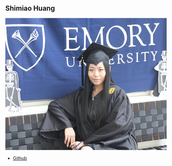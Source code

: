 Shimiao Huang
-------------

![](photos/shimiao-huang.jpg)

* [Github](https://github.com/hshimiao)
